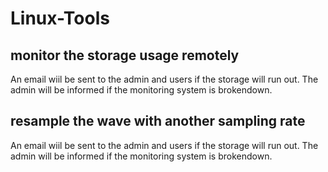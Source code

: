 # Linux-Tools
## monitor the storage usage remotely
An email wiil be sent to the admin and users if the storage will run out. The admin will be informed if the monitoring system is brokendown. 
## resample the wave with another sampling rate
An email wiil be sent to the admin and users if the storage will run out. The admin will be informed if the monitoring system is brokendown. 
